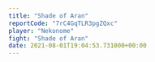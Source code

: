 ```yaml
---
title: "Shade of Aran"
reportCode: "7rC4GqTLR3pgZQxc"
player: "Nekonome"
fight: "Shade of Aran"
date: 2021-08-01T19:04:53.731000+00:00
---
```

